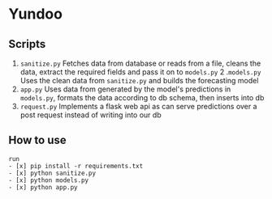 # Yundoo

## Scripts
1. `sanitize.py` Fetches data from database or reads from a file, cleans the data, extract the required fields and pass it on to `models.py`
2 .`models.py` Uses the clean data from `sanitize.py` and builds the forecasting model
3. `app.py` Uses data from generated by the model's predictions in `models.py`, formats the data according to db schema, then inserts into db
4. `request.py` Implements a flask web api as can serve predictions over a post request instead of writing into our db

## How to use
```
run
- [x] pip install -r requirements.txt
- [x] python sanitize.py
- [x] python models.py
- [x] python app.py

```
